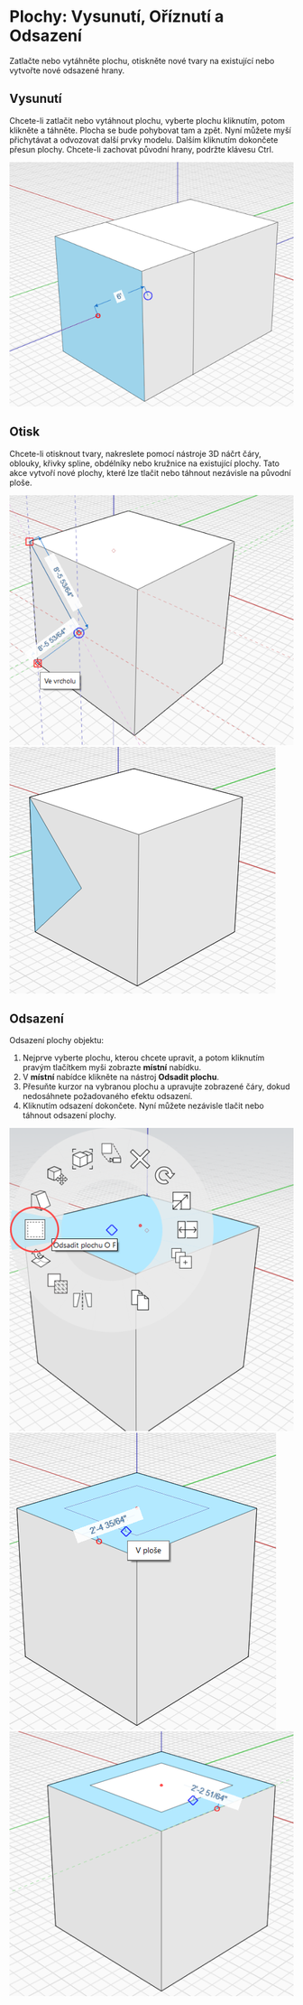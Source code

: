 # Plochy: Vysunutí, Oříznutí a Odsazení

Zatlačte nebo vytáhněte plochu, otiskněte nové tvary na existující nebo vytvořte nové odsazené hrany.

## Vysunutí

Chcete-li zatlačit nebo vytáhnout plochu, vyberte plochu kliknutím, potom klikněte a táhněte. Plocha se bude pohybovat tam a zpět. Nyní můžete myší přichytávat a odvozovat další prvky modelu. Dalším kliknutím dokončete přesun plochy. Chcete-li zachovat původní hrany, podržte klávesu Ctrl.

![](../.gitbook/assets/extrude%20%281%29.png)

## Otisk

Chcete-li otisknout tvary, nakreslete pomocí nástroje 3D náčrt čáry, oblouky, křivky spline, obdélníky nebo kružnice na existující plochy. Tato akce vytvoří nové plochy, které lze tlačit nebo táhnout nezávisle na původní ploše.

![](../.gitbook/assets/imprint1.png)  
![](../.gitbook/assets/imprint2.png)

## Odsazení

Odsazení plochy objektu:

1. Nejprve vyberte plochu, kterou chcete upravit, a potom kliknutím pravým tlačítkem myši zobrazte **místní** nabídku.
2. V **místní** nabídce klikněte na nástroj **Odsadit plochu**.
3. Přesuňte kurzor na vybranou plochu a upravujte zobrazené čáry, dokud nedosáhnete požadovaného efektu odsazení.
4. Kliknutím odsazení dokončete. Nyní můžete nezávisle tlačit nebo táhnout odsazení plochy.

![](../.gitbook/assets/offset1.png)  
![](../.gitbook/assets/offset2.png)  
![](../.gitbook/assets/offset3.png)

